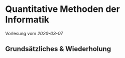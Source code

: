 # Quantitative Methoden der Informatik

Vorlesung vom *2020-03-07*

## Grundsätzliches & Wiederholung


